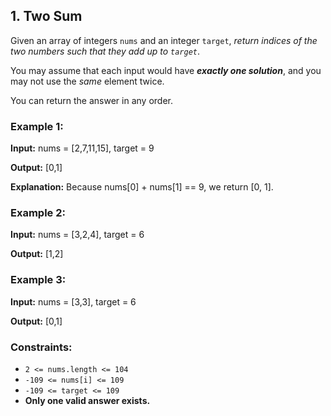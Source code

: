 ## 1. Two Sum

Given an array of integers `nums` and an integer `target`, *return indices of the two numbers such that they add up to
`target`*.

You may assume that each input would have ***exactly one solution***, and you may not use the *same* element twice.

You can return the answer in any order.



### Example 1:

**Input:** nums = [2,7,11,15], target = 9

**Output:** [0,1] 

**Explanation:** Because nums[0] + nums[1] == 9, we return [0, 1].

### Example 2:

**Input:** nums = [3,2,4], target = 6

**Output:** [1,2]

### Example 3:

**Input:** nums = [3,3], target = 6

**Output:** [0,1]


### Constraints:

- `2 <= nums.length <= 104` 
- `-109 <= nums[i] <= 109` 
- `-109 <= target <= 109` 
- **Only one valid answer exists.**